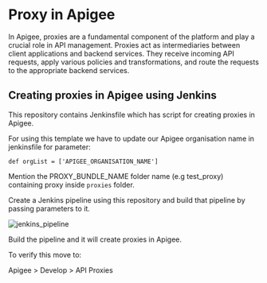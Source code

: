 # Proxy in Apigee

In Apigee, proxies are a fundamental component of the platform and play a crucial role in API management. Proxies act as intermediaries between client applications and backend services. They receive incoming API requests, apply various policies and transformations, and route the requests to the appropriate backend services.

## Creating proxies in Apigee using Jenkins

This repository contains Jenkinsfile which has script for creating proxies in Apigee.

For using this template we have to update our Apigee organisation name in jenkinsfile for parameter:

`def orgList = ['APIGEE_ORGANISATION_NAME']`

Mention the PROXY_BUNDLE_NAME folder name (e.g test_proxy) containing proxy inside `proxies` folder.

Create a Jenkins pipeline using this repository and build that pipeline by passing parameters to it.


![jenkins_pipeline](https://i.postimg.cc/ncnKKD4j/Screenshot-from-2023-06-18-14-47-43.png)


Build the pipeline and it will create proxies in Apigee.

To verify this move to:

Apigee > Develop > API Proxies
